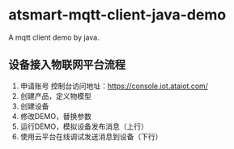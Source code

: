# atsmart-mqtt-client-java-demo
A mqtt client demo by java.

## 设备接入物联网平台流程
1. 申请账号
    控制台访问地址：https://console.iot.ataiot.com/
2. 创建产品，定义物模型
3. 创建设备
4. 修改DEMO，替换参数
5. 运行DEMO，模拟设备发布消息（上行）
6. 使用云平台在线调试发送消息到设备（下行）
